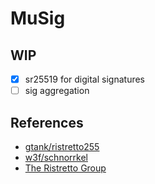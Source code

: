 # MuSig

## WIP
- [x] sr25519 for digital signatures
- [ ] sig aggregation

## References
- [gtank/ristretto255]
- [w3f/schnorrkel]
- [The Ristretto Group]

[gtank/ristretto255]: https://pkg.go.dev/mod/github.com/gtank/ristretto255@v0.1.2
[The Ristretto Group]: https://ristretto.group/
[w3f/schnorrkel]: https://github.com/w3f/schnorrkel
